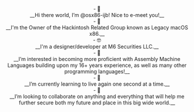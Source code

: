 <p align="center">
<br>
- 👋 
<br>
  __Hi there world, I’m @osx86-ijb! Nice to e-meet you!__
<br>
- 🦾 
<br>  
  __I'm the Owner of the Hackintosh Related Group known as Legacy macOS x86.__
<br>  
- 🤓 
<br>  
  __I'm a designer/developer at M6 Securities LLC.__
<br>
- 👀 
<br>
  __I’m interested in becoming more proficient with Assembly Machine Languages building upon my 16+ years experience, as well as many other programming languages!__
<br>
- 🌱 
<br>  
  __I’m currently learning to live again one second at a time.__
<br>
- 💞️ 
<br>  
  __I’m looking to collaborate on anything and everything that will help me further secure both my future and place in this big wide world.__
</p>

<!---
m6securities-jbj/m6securities-jbj is a ✨ special ✨ repository because its `README.md` (this file) appears on your GitHub profile.
You can click the Preview link to take a look at your changes.
--->
